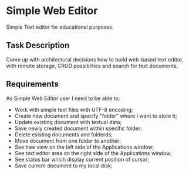 # Simple Web Editor
Simple Text editor for educational purposes.

## Task Description
Come up with architectural decisions how to build web-based text editor, with remote storage, CRUD possiblities and search for text documents.

## Requirements
As Simple Web Editor user I need to be able to:
- Work with simple text files with UTF-8 encoding;
- Create new document and specify "folder" where I want to store it;
- Update existing document with textual data;
- Save newly created document within specific folder;
- Delete existing documents and folderds;
- Move document from one folder to another;
- See tree view on the left side of the Applications window;
- See text editor area on the right side of the Applications window;
- See status bar which display current position of cursor;
- Save current document to my local disk;

